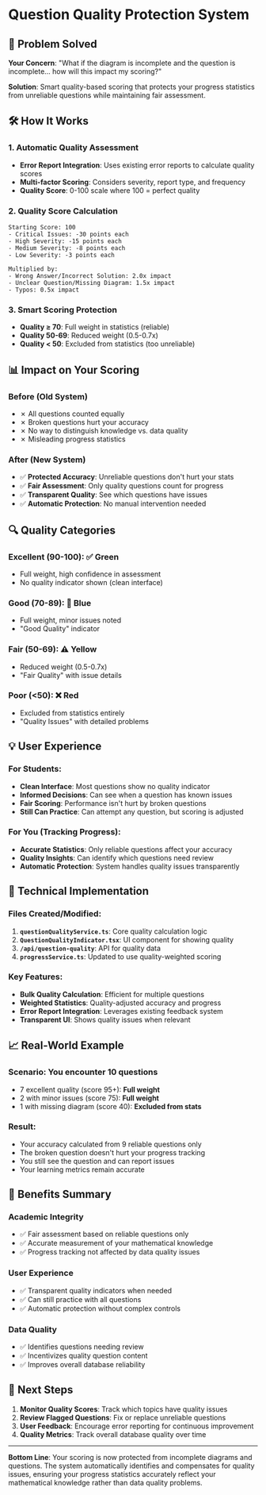 # Question Quality Protection System

## 🎯 Problem Solved

**Your Concern**: "What if the diagram is incomplete and the question is incomplete... how will this impact my scoring?"

**Solution**: Smart quality-based scoring that protects your progress statistics from unreliable questions while maintaining fair assessment.

## 🛠️ How It Works

### 1. **Automatic Quality Assessment**
- **Error Report Integration**: Uses existing error reports to calculate quality scores
- **Multi-factor Scoring**: Considers severity, report type, and frequency
- **Quality Score**: 0-100 scale where 100 = perfect quality

### 2. **Quality Score Calculation**
```
Starting Score: 100
- Critical Issues: -30 points each
- High Severity: -15 points each
- Medium Severity: -8 points each
- Low Severity: -3 points each

Multiplied by:
- Wrong Answer/Incorrect Solution: 2.0x impact
- Unclear Question/Missing Diagram: 1.5x impact
- Typos: 0.5x impact
```

### 3. **Smart Scoring Protection**
- **Quality ≥ 70**: Full weight in statistics (reliable)
- **Quality 50-69**: Reduced weight (0.5-0.7x)
- **Quality < 50**: Excluded from statistics (too unreliable)

## 📊 Impact on Your Scoring

### **Before (Old System)**
- ✗ All questions counted equally
- ✗ Broken questions hurt your accuracy
- ✗ No way to distinguish knowledge vs. data quality
- ✗ Misleading progress statistics

### **After (New System)**
- ✅ **Protected Accuracy**: Unreliable questions don't hurt your stats
- ✅ **Fair Assessment**: Only quality questions count for progress
- ✅ **Transparent Quality**: See which questions have issues
- ✅ **Automatic Protection**: No manual intervention needed

## 🔍 Quality Categories

### **Excellent (90-100)**: ✅ Green
- Full weight, high confidence in assessment
- No quality indicator shown (clean interface)

### **Good (70-89)**: 🔵 Blue
- Full weight, minor issues noted
- "Good Quality" indicator

### **Fair (50-69)**: ⚠️ Yellow
- Reduced weight (0.5-0.7x)
- "Fair Quality" with issue details

### **Poor (<50)**: ❌ Red
- Excluded from statistics entirely
- "Quality Issues" with detailed problems

## 💡 User Experience

### **For Students**:
- **Clean Interface**: Most questions show no quality indicator
- **Informed Decisions**: Can see when a question has known issues
- **Fair Scoring**: Performance isn't hurt by broken questions
- **Still Can Practice**: Can attempt any question, but scoring is adjusted

### **For You (Tracking Progress)**:
- **Accurate Statistics**: Only reliable questions affect your accuracy
- **Quality Insights**: Can identify which questions need review
- **Automatic Protection**: System handles quality issues transparently

## 🔧 Technical Implementation

### **Files Created/Modified**:
1. **`questionQualityService.ts`**: Core quality calculation logic
2. **`QuestionQualityIndicator.tsx`**: UI component for showing quality
3. **`/api/question-quality`**: API for quality data
4. **`progressService.ts`**: Updated to use quality-weighted scoring

### **Key Features**:
- **Bulk Quality Calculation**: Efficient for multiple questions
- **Weighted Statistics**: Quality-adjusted accuracy and progress
- **Error Report Integration**: Leverages existing feedback system
- **Transparent UI**: Shows quality issues when relevant

## 📈 Real-World Example

### **Scenario**: You encounter 10 questions
- 7 excellent quality (score 95+): **Full weight**
- 2 with minor issues (score 75): **Full weight**
- 1 with missing diagram (score 40): **Excluded from stats**

### **Result**:
- Your accuracy calculated from 9 reliable questions only
- The broken question doesn't hurt your progress tracking
- You still see the question and can report issues
- Your learning metrics remain accurate

## 🎯 Benefits Summary

### **Academic Integrity**
- ✅ Fair assessment based on reliable questions only
- ✅ Accurate measurement of your mathematical knowledge
- ✅ Progress tracking not affected by data quality issues

### **User Experience**
- ✅ Transparent quality indicators when needed
- ✅ Can still practice with all questions
- ✅ Automatic protection without complex controls

### **Data Quality**
- ✅ Identifies questions needing review
- ✅ Incentivizes quality question content
- ✅ Improves overall database reliability

## 🚀 Next Steps

1. **Monitor Quality Scores**: Track which topics have quality issues
2. **Review Flagged Questions**: Fix or replace unreliable questions
3. **User Feedback**: Encourage error reporting for continuous improvement
4. **Quality Metrics**: Track overall database quality over time

---

**Bottom Line**: Your scoring is now protected from incomplete diagrams and questions. The system automatically identifies and compensates for quality issues, ensuring your progress statistics accurately reflect your mathematical knowledge rather than data quality problems.